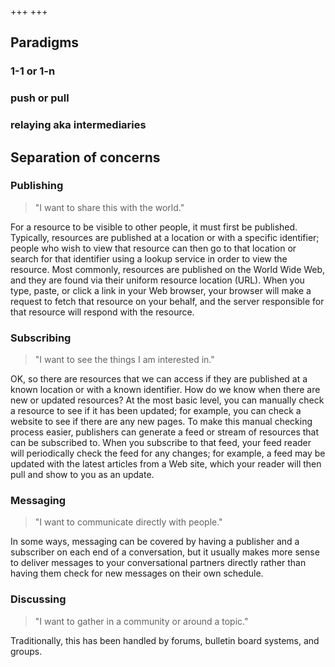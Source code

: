 +++
+++

## Paradigms

### 1-1 or 1-n

### push or pull

### relaying aka intermediaries

## Separation of concerns

### Publishing

> "I want to share this with the world."

For a resource to be visible to other people, it must first be published. Typically, resources are published at a location or with a specific identifier; people who wish to view that resource can then go to that location or search for that identifier using a lookup service in order to view the resource. Most commonly, resources are published on the World Wide Web, and they are found via their uniform resource location (URL). When you type, paste, or click a link in your Web browser, your browser will make a request to fetch that resource on your behalf, and the server responsible for that resource will respond with the resource.

### Subscribing

> "I want to see the things I am interested in."

OK, so there are resources that we can access if they are published at a known location or with a known identifier. How do we know when there are new or updated resources? At the most basic level, you can manually check a resource to see if it has been updated; for example, you can check a website to see if there are any new pages. To make this manual checking process easier, publishers can generate a feed or stream of resources that can be subscribed to. When you subscribe to that feed, your feed reader will periodically check the feed for any changes; for example, a feed may be updated with the latest articles from a Web site, which your reader will then pull and show to you as an update.

### Messaging

> "I want to communicate directly with people."

In some ways, messaging can be covered by having a publisher and a subscriber on each end of a conversation, but it usually makes more sense to deliver messages to your conversational partners directly rather than having them check for new messages on their own schedule. 

### Discussing

> "I want to gather in a community or around a topic."

Traditionally, this has been handled by forums, bulletin board systems, and groups.